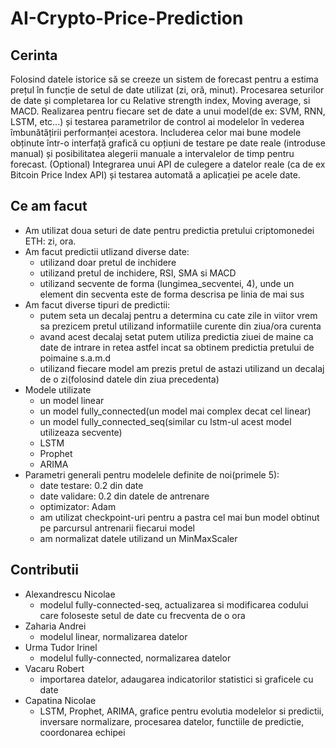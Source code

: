# AI-Crypto-Price-Prediction

## Cerinta

Folosind datele istorice să se creeze un sistem de forecast pentru a estima prețul în funcție de setul de date utilizat (zi, oră, minut).
Procesarea seturilor de date și completarea lor cu Relative strength index, Moving average, si MACD.
Realizarea pentru fiecare set de date a unui model(de ex: SVM, RNN, LSTM, etc...) și testarea parametrilor de control ai modelelor în vederea îmbunătățirii performanței acestora.
Includerea celor mai bune modele obținute într-o interfață grafică cu opțiuni de testare pe date reale (introduse manual) și posibilitatea alegerii manuale a intervalelor de timp pentru forecast.
(Optional) Integrarea unui API de culegere a datelor reale (ca de ex Bitcoin Price Index API) și testarea automată a aplicației pe acele date.


## Ce am facut

* Am utilizat doua seturi de date pentru predictia pretului criptomonedei ETH: zi, ora.
* Am facut predictii utlizand diverse date:
  - utilizand doar pretul de inchidere
  - utilizand pretul de inchidere, RSI, SMA si MACD
  - utilizand secvente de forma (lungimea_secventei, 4), unde un element din secventa este de forma descrisa pe linia de mai sus
* Am facut diverse tipuri de predictii:
  - putem seta un decalaj pentru a determina cu cate zile in viitor vrem sa prezicem pretul utilizand informatiile curente din ziua/ora curenta
  - avand acest decalaj setat putem utiliza predictia ziuei de maine ca date de intrare in retea astfel incat sa obtinem predictia pretului de poimaine s.a.m.d
  - utilizand fiecare model am prezis pretul de astazi utilizand un decalaj de o zi(folosind datele din ziua precedenta)
* Modele utilizate
  - un model linear
  - un model fully_connected(un model mai complex decat cel linear)
  - un model fully_connected_seq(similar cu lstm-ul acest model utilizeaza secvente)
  - LSTM
  - Prophet
  - ARIMA
* Parametri generali pentru modelele definite de noi(primele 5):
  - date testare: 0.2 din date
  - date validare: 0.2 din datele de antrenare
  - optimizator: Adam
  - am utilizat checkpoint-uri pentru a pastra cel mai bun model obtinut pe parcursul antrenarii fiecarui model
  - am normalizat datele utilizand un MinMaxScaler
  
## Contributii
  * Alexandrescu Nicolae
    - modelul fully-connected-seq, actualizarea si modificarea codului care foloseste setul de date cu frecventa de o ora
  * Zaharia Andrei
    - modelul linear, normalizarea datelor
  * Urma Tudor Irinel
    - modelul fully-connected, normalizarea datelor
  * Vacaru Robert
    - importarea datelor, adaugarea indicatorilor statistici si graficele cu date
  * Capatina Nicolae
    - LSTM, Prophet, ARIMA, grafice pentru evolutia modelelor si predictii, inversare normalizare, procesarea datelor, functiile de predictie, coordonarea echipei
